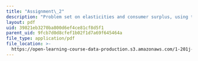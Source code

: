 ```yaml
---
title: "Assignment\_2"
description: "Problem set on elasticities and consumer surplus, using the Logit\_model, and using the four­ step travel\_demand model."
layout: pdf
uid: 39821eb3270ba800d6ef4ce81cf8d5f1
parent_uid: 9fcb7d0d8cfef1b02f1d7a69f645464a
file_type: application/pdf
file_location: >-
  https://open-learning-course-data-production.s3.amazonaws.com/1-201j-transportation-systems-analysis-demand-and-economics-fall-2008/39821eb3270ba800d6ef4ce81cf8d5f1_MIT1_201JF08_hw_2.pdf
---
```

